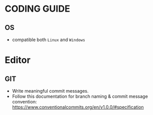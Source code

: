 # CODING GUIDE

## OS

- compatible both `Linux` and `Windows`

# Editor

## GIT

- Write meaningful commit messages.
- Follow this documentation for branch naming & commit message convention: https://www.conventionalcommits.org/en/v1.0.0/#specification
